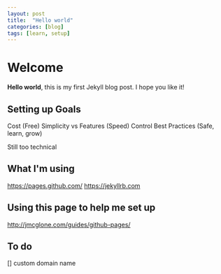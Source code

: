 ```yaml
---
layout: post
title:  "Hello world"
categories: [blog]
tags: [learn, setup]
---
```


# Welcome

**Hello world**, this is my first Jekyll blog post. I hope you like it!


## Setting up Goals
Cost (Free)
Simplicity vs Features (Speed)
Control
Best Practices (Safe, learn, grow)

Still too technical

## What I'm using
https://pages.github.com/
https://jekyllrb.com

## Using this page to help me set up
http://jmcglone.com/guides/github-pages/

## To do
[] custom domain name
